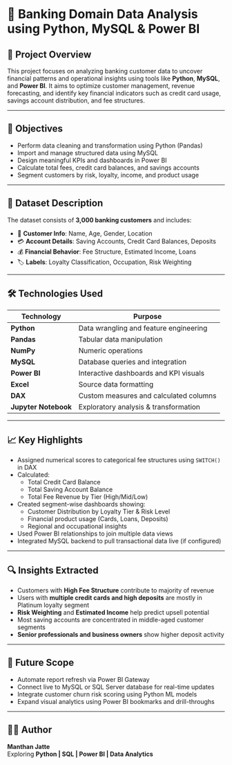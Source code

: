 # 🏦 Banking Domain Data Analysis using Python, MySQL & Power BI

## 📖 Project Overview
This project focuses on analyzing banking customer data to uncover financial patterns and operational insights using tools like **Python**, **MySQL**, and **Power BI**. It aims to optimize customer management, revenue forecasting, and identify key financial indicators such as credit card usage, savings account distribution, and fee structures.

---

## 🧠 Objectives

- Perform data cleaning and transformation using Python (Pandas)
- Import and manage structured data using MySQL
- Design meaningful KPIs and dashboards in Power BI
- Calculate total fees, credit card balances, and savings accounts
- Segment customers by risk, loyalty, income, and product usage

---

## 📌 Dataset Description

The dataset consists of **3,000 banking customers** and includes:

- 👤 **Customer Info**: Name, Age, Gender, Location  
- 💳 **Account Details**: Saving Accounts, Credit Card Balances, Deposits  
- 💰 **Financial Behavior**: Fee Structure, Estimated Income, Loans  
- 🏷️ **Labels**: Loyalty Classification, Occupation, Risk Weighting

---

## 🛠️ Technologies Used

| Technology        | Purpose                                 |
|-------------------|------------------------------------------|
| **Python**        | Data wrangling and feature engineering   |
| **Pandas**        | Tabular data manipulation                |
| **NumPy**         | Numeric operations                       |
| **MySQL**         | Database queries and integration         |
| **Power BI**      | Interactive dashboards and KPI visuals   |
| **Excel**         | Source data formatting                   |
| **DAX**           | Custom measures and calculated columns   |
| **Jupyter Notebook** | Exploratory analysis & transformation |

---

## 📈 Key Highlights

- Assigned numerical scores to categorical fee structures using `SWITCH()` in DAX
- Calculated:
  - Total Credit Card Balance
  - Total Saving Account Balance
  - Total Fee Revenue by Tier (High/Mid/Low)
- Created segment-wise dashboards showing:
  - Customer Distribution by Loyalty Tier & Risk Level
  - Financial product usage (Cards, Loans, Deposits)
  - Regional and occupational insights
- Used Power BI relationships to join multiple data views
- Integrated MySQL backend to pull transactional data live (if configured)

---

## 🔍 Insights Extracted

- Customers with **High Fee Structure** contribute to majority of revenue
- Users with **multiple credit cards and high deposits** are mostly in Platinum loyalty segment
- **Risk Weighting** and **Estimated Income** help predict upsell potential
- Most saving accounts are concentrated in middle-aged customer segments
- **Senior professionals and business owners** show higher deposit activity

---

## 🧩 Future Scope

- Automate report refresh via Power BI Gateway
- Connect live to MySQL or SQL Server database for real-time updates
- Integrate customer churn risk scoring using Python ML models
- Expand visual analytics using Power BI bookmarks and drill-throughs

---

## 👨‍💻 Author

**Manthan Jatte**  
Exploring **Python | SQL | Power BI | Data Analytics**  
